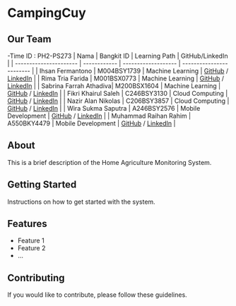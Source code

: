 # CampingCuy



## Our Team
-Time ID : PH2-PS273
| Nama                   | Bangkit ID   | Learning Path      | GitHub/LinkedIn          |
| ---------------------- | ------------ | ------------------- | ------------------------ |
| Ihsan Fermantono       | M004BSY1739  | Machine Learning    | [GitHub](https://github.com/ihsanfermanto) / [LinkedIn](https://www.linkedin.com/in/ihsanfermanto/)               |
| Rima Tria Farida       | M001BSX0773  | Machine Learning    | [GitHub](https://github.com/rimatriafarida) / [LinkedIn](https://www.linkedin.com/in/rimatriafarida/)               |
| Sabrina Farrah Athadiva| M200BSX1604  | Machine Learning    | [GitHub](https://github.com/sabrinafarrah) / [LinkedIn](https://www.linkedin.com/in/sabrinafarrah/)               |
| Fikri Khairul Saleh    | C246BSY3130  | Cloud Computing     | [GitHub](https://github.com/fikrikhairulsaleh) / [LinkedIn](https://www.linkedin.com/in/fikrikhairulsaleh/)       |
| Nazir Alan Nikolas     | C206BSY3857  | Cloud Computing     | [GitHub](https://github.com/naziralan) / [LinkedIn](https://www.linkedin.com/in/naziralan/)                     |
| Wira Sukma Saputra     | A246BSY2576  | Mobile Development  | [GitHub](https://github.com/wirasukma) / [LinkedIn](https://www.linkedin.com/in/wirasukma/)                   |
| Muhammad Raihan Rahim  | A550BKY4479  | Mobile Development  | [GitHub](https://github.com/mraihanrahim) / [LinkedIn](https://www.linkedin.com/in/mraihanrahim/)             |





## About

This is a brief description of the Home Agriculture Monitoring System.

## Getting Started

Instructions on how to get started with the system.

## Features

- Feature 1
- Feature 2
- ...

## Contributing

If you would like to contribute, please follow these guidelines.
